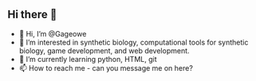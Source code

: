 ## Hi there 👋
- 👋 Hi, I’m @Gageowe
- 👀 I’m interested in synthetic biology, computational tools for synthetic biology, game development, and web development.
- 🌱 I’m currently learning python, HTML, git
- 📫 How to reach me - can you message me on here?

<!--
**Gageowe/Gageowe** is a ✨ _special_ ✨ repository because its `README.md` (this file) appears on your GitHub profile.

Here are some ideas to get you started:

- 🔭 I’m currently working on ...
- 🌱 I’m currently learning ...
- 👯 I’m looking to collaborate on ...
- 🤔 I’m looking for help with ...
- 💬 Ask me about ...
- 📫 How to reach me: ...
- 😄 Pronouns: ...
- ⚡ Fun fact: ...
-->
